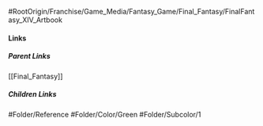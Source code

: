 #RootOrigin/Franchise/Game_Media/Fantasy_Game/Final_Fantasy/FinalFantasy_XIV_Artbook
#### Links
##### Parent Links
[[Final_Fantasy]]
##### Children Links
#Folder/Reference
#Folder/Color/Green
#Folder/Subcolor/1
